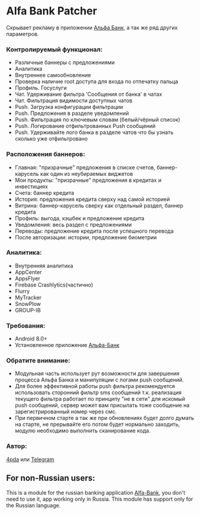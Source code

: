 # Alfa Bank Patcher
Скрывает рекламу в приложении [Альфа Банк](https://alfabank.ru/everyday/online/androidmobileapp/), а так же ряд других параметров.

### Контролируемый функционал:
- Различные баннеры с предложениями
- Аналитика
- Внутреннее самообновление
- Проверка наличие root доступа для входа по отпечатку пальца
- Профиль. Госуслуги
- Чат. Удерживание фильтра 'Сообщения от банка' в чатах
- Чат. Фильтрация видимости доступных чатов
- Push. Загрузка конфигурации фильтрации
- Push. Предложения в разделе уведомлений
- Push. Фильтрация по ключевым словам (белый/чёрный список)
- Push. Логирование отфильтрованных Push сообщений
- Push. Удерживайте лого банка в разделе чатов что бы узнать сколько уже отфильтровано

### Расположения баннеров:
- Главная: "призрачные" предложения в списке счетов, баннер-карусель как один из неубираемых виджетов
- Мои продукты: "призрачные" предложения в кредитах и инвестициях
- Счета: баннер кредита
- История:  предложения кредита сверху над самой историей
- Витрина: баннер-карусель сверху как отдельный раздел, баннер кредита
- Профиль: выгода, кэшбек и предложение кредита
- Уведомления: весь раздел с предложениями
- Переводы: предложение кредита после успешного перевода
- После авторизации: истории, предложение биометрии

### Аналитика:
- Внутренняя аналитика
- AppCenter
- AppsFlyer
- Firebase Crashlytics(частично)
- Flurry
- MyTracker
- SnowPlow
- GROUP-IB

### Требования:
- Android 8.0+
- Установленное приложение [Альфа-Банк](https://alfabank.ru/everyday/online/androidmobileapp/)

### Обратите внимание:
- Модульная часть использует рут возможности для завершения процесса Альфа Банка и манипуляции с логами push сообщений.
- Для более эффективной работы push фильтра рекомендуется использовать сторонний фильтр sms сообщений т.к. реализация текущего фильтра работает по принципу "не в сети" для искомый push сообщений, сервер может вам присылать тоже сообщение на зарегистрированный номер через смс.
- При первичном старте а так же при обновлениях будет долго думать на старте, не прерывайте его потом будет нормально заходить, модулю необходимо выполнить сканирование кода.

### Автор: 
[4pda](https://4pda.to/forum/index.php?showtopic=603033&view=findpost&p=117766501) или [Telegram](https://t.me/lsposed_workshop)


## For non-Russian users:
This is a module for the russian banking application [Alfa-Bank](https://alfabank.ru/everyday/online/androidmobileapp/), you don't need to use it, app working only in Russia. This module has support only for the Russian language.
